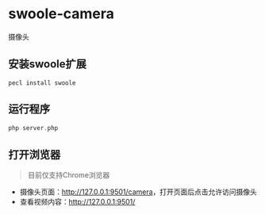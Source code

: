 swoole-camera
=====
摄像头

安装swoole扩展
----
```shell
pecl install swoole
```
运行程序
----
```php
php server.php
```

打开浏览器
----
> 目前仅支持Chrome浏览器

* 摄像头页面：<http://127.0.0.1:9501/camera>，打开页面后点击允许访问摄像头
* 查看视频内容：<http://127.0.0.1:9501/>
